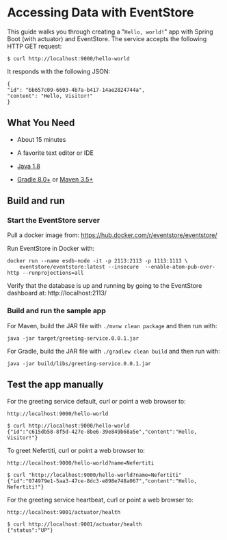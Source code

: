 # Accessing Data with EventStore 

This guide walks you through creating a "`Hello, world!`" app with Spring
Boot (with actuator) and EventStore. The service accepts the following HTTP GET request:

``` [source,sh]
$ curl http://localhost:9000/hello-world
```


It responds with the following JSON:

``` [source,json]
{
"id": "bb657c09-6603-4b7a-b417-14ae2824744a",
"content": "Hello, Visitor!"
}
```

## What You Need

* About 15 minutes

* A favorite text editor or IDE

* [Java 1.8 ](https://openjdk.org/projects/jdk8/)

* [Gradle 8.0+](https://gradle.org/install/) or [Maven 3.5+](https://maven.apache.org/download.cgi)


## Build and run

### Start the EventStore server

Pull a docker image from: https://hub.docker.com/r/eventstore/eventstore/

Run EventStore in Docker with: 
``` [source,sh]
docker run --name esdb-node -it -p 2113:2113 -p 1113:1113 \
    eventstore/eventstore:latest --insecure  --enable-atom-pub-over-http --runprojections=all
```

Verify that the database is up and running by going to the EventStore dashboard at: http://localhost:2113/


### Build and run the sample app

For Maven, build the JAR file with `./mvnw clean package` and then run with:
``` [source,sh]
java -jar target/greeting-service.0.0.1.jar
```

For Gradle, build the JAR file with `./gradlew clean build` and then run with:
``` [source,sh]
java -jar build/libs/greeting-service.0.0.1.jar
```

## Test the app manually

For the greeting service default, curl or point a web browser to:
```
http://localhost:9000/hello-world
```

``` [source,bash]
$ curl http://localhost:9000/hello-world
{"id":"c615db58-8f5d-427e-8be6-39e849b68a5e","content":"Hello, Visitor!"}
```


To greet Nefertiti, curl or point a web browser to:
```
http://localhost:9000/hello-world?name=Nefertiti
```

``` [source,bash]
$ curl "http://localhost:9000/hello-world?name=Nefertiti"
{"id":"074979e1-5aa3-47ce-8dc3-e898e748a067","content":"Hello, Nefertiti!"}
```

For the greeting service heartbeat, curl or point a web browser to:
```
http://localhost:9001/actuator/health
```

``` [source,bash]
$ curl http://localhost:9001/actuator/health
{"status":"UP"}
```

